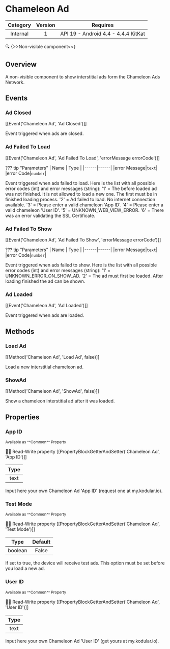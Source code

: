 # Chameleon Ad

| Category | Version | Requires |
|:--------:|:-------:|:--------:|
|Internal|1|API 19 - Android 4.4 - 4.4.4 KitKat|

:mag: {>>Non-visible component<<}

## Overview

A non-visible component to show interstitial ads form the Chameleon Ads Network.

## Events

### Ad Closed

[[Event('Chameleon Ad', 'Ad Closed')]]

Event triggered when ads are closed.

### Ad Failed To Load

[[Event('Chameleon Ad', 'Ad Failed To Load', 'errorMessage errorCode')]]

??? tip "Parameters"
    | Name | Type |
    |------|------|
    |error Message|`text`|
    |error Code|`number`|


Event triggered when ads failed to load. Here is the list with all possible error codes (int) and error messages (string): '1' = The before loaded ad was not finished. It is not allowed to load a new one. The first must be in finished loading process. '2' = Ad failed to load. No internet connection available. '3' = Please enter a valid chameleon 'App ID'. '4' = Please enter a valid chameleon 'User ID'. '5' = UNKNOWN_WEB_VIEW_ERROR. '6' = There was an error validating the SSL Certificate.

### Ad Failed To Show

[[Event('Chameleon Ad', 'Ad Failed To Show', 'errorMessage errorCode')]]

??? tip "Parameters"
    | Name | Type |
    |------|------|
    |error Message|`text`|
    |error Code|`number`|


Event triggered when ads failed to show. Here is the list with all possible error codes (int) and error messages (string): '1' = UNKNOWN_ERROR_ON_SHOW_AD. '2' = The ad must first be loaded. After loading finished the ad can be shown.

### Ad Loaded

[[Event('Chameleon Ad', 'Ad Loaded')]]

Event triggered when ads are loaded.

## Methods

### Load Ad

[[Method('Chameleon Ad', 'Load Ad', false)]]

Load a new interstitial chameleon ad.

### ShowAd

[[Method('Chameleon Ad', 'ShowAd', false)]]

Show a chameleon interstitial ad after it was loaded.

## Properties

### App ID

<small>Available as ^^Common^^ Property</small>

:eyes::pencil: Read-Write property
[[PropertyBlockGetterAndSetter('Chameleon Ad', 'App ID')]]

| Type |
|:----:|
|text|

Input here your own Chameleon Ad 'App ID' (request one at my.kodular.io).

### Test Mode

<small>Available as ^^Common^^ Property</small>

:eyes::pencil: Read-Write property
[[PropertyBlockGetterAndSetter('Chameleon Ad', 'Test Mode')]]

| Type | Default |
|:----:|:-------:|
|boolean|False|

If set to true, the device will receive test ads. This option must be set before you load a new ad.

### User ID

<small>Available as ^^Common^^ Property</small>

:eyes::pencil: Read-Write property
[[PropertyBlockGetterAndSetter('Chameleon Ad', 'User ID')]]

| Type |
|:----:|
|text|

Input here your own Chameleon Ad 'User ID' (get yours at my.kodular.io).